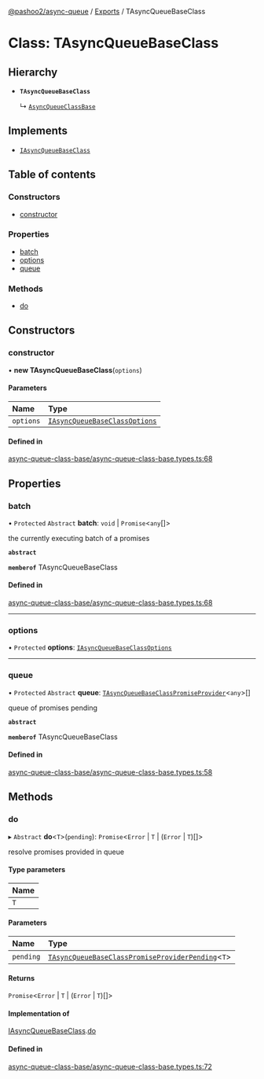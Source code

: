 [@pashoo2/async-queue](../README.md) / [Exports](../modules.md) / TAsyncQueueBaseClass

# Class: TAsyncQueueBaseClass

## Hierarchy

- **`TAsyncQueueBaseClass`**

  ↳ [`AsyncQueueClassBase`](asyncqueueclassbase.md)

## Implements

- [`IAsyncQueueBaseClass`](../interfaces/iasyncqueuebaseclass.md)

## Table of contents

### Constructors

- [constructor](tasyncqueuebaseclass.md#constructor)

### Properties

- [batch](tasyncqueuebaseclass.md#batch)
- [options](tasyncqueuebaseclass.md#options)
- [queue](tasyncqueuebaseclass.md#queue)

### Methods

- [do](tasyncqueuebaseclass.md#do)

## Constructors

### constructor

• **new TAsyncQueueBaseClass**(`options`)

#### Parameters

| Name | Type |
| :------ | :------ |
| `options` | [`IAsyncQueueBaseClassOptions`](../interfaces/iasyncqueuebaseclassoptions.md) |

#### Defined in

[async-queue-class-base/async-queue-class-base.types.ts:68](https://github.com/pashoo2/async-queue/blob/d250c8e/src/async-queue-class-base/async-queue-class-base.types.ts#L68)

## Properties

### batch

• `Protected` `Abstract` **batch**: `void` \| `Promise`<`any`[]\>

the currently executing batch of a promises

**`abstract`**

**`memberof`** TAsyncQueueBaseClass

#### Defined in

[async-queue-class-base/async-queue-class-base.types.ts:68](https://github.com/pashoo2/async-queue/blob/d250c8e/src/async-queue-class-base/async-queue-class-base.types.ts#L68)

___

### options

• `Protected` **options**: [`IAsyncQueueBaseClassOptions`](../interfaces/iasyncqueuebaseclassoptions.md)

___

### queue

• `Protected` `Abstract` **queue**: [`TAsyncQueueBaseClassPromiseProvider`](../modules.md#tasyncqueuebaseclasspromiseprovider)<`any`\>[]

queue of promises pending

**`abstract`**

**`memberof`** TAsyncQueueBaseClass

#### Defined in

[async-queue-class-base/async-queue-class-base.types.ts:58](https://github.com/pashoo2/async-queue/blob/d250c8e/src/async-queue-class-base/async-queue-class-base.types.ts#L58)

## Methods

### do

▸ `Abstract` **do**<`T`\>(`pending`): `Promise`<`Error` \| `T` \| (`Error` \| `T`)[]\>

resolve promises provided in queue

#### Type parameters

| Name |
| :------ |
| `T` |

#### Parameters

| Name | Type |
| :------ | :------ |
| `pending` | [`TAsyncQueueBaseClassPromiseProviderPending`](../modules.md#tasyncqueuebaseclasspromiseproviderpending)<`T`\> |

#### Returns

`Promise`<`Error` \| `T` \| (`Error` \| `T`)[]\>

#### Implementation of

[IAsyncQueueBaseClass](../interfaces/iasyncqueuebaseclass.md).[do](../interfaces/iasyncqueuebaseclass.md#do)

#### Defined in

[async-queue-class-base/async-queue-class-base.types.ts:72](https://github.com/pashoo2/async-queue/blob/d250c8e/src/async-queue-class-base/async-queue-class-base.types.ts#L72)
